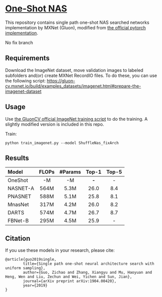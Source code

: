 # [One-Shot NAS](https://arxiv.org/abs/1904.00420)
This repository contains single path one-shot NAS searched networks implementation by MXNet (Gluon), modified from
[the official pytorch implementation](https://github.com/megvii-model/ShuffleNet-Series).

No fix branch

## Requirements
Download the ImageNet dataset, move validation images to labeled subfolders and(or) create MXNet RecordIO files. To do these, you can use the following script:
https://gluon-cv.mxnet.io/build/examples_datasets/imagenet.html#prepare-the-imagenet-dataset

## Usage
Use [the GluonCV official ImageNet training script](https://gluon-cv.mxnet.io/build/examples_classification/dive_deep_imagenet.html#sphx-glr-download-build-examples-classification-dive-deep-imagenet-py)
to do the training. A slightly modified version is included in this repo.

Train:
```shell
python train_imagenet.py --model ShuffleNas_fixArch
```

## Results


| Model                  | FLOPs | #Params   | Top-1 | Top-5 |
| :--------------------- | :---: | :------:  | :---: | :---: |
|    OneShot |  -M |  -M |  **-**   |   -   |
|    NASNET-A|  564M |  5.3M |  26.0   |   8.4   |
|    PNASNET|  588M |  5.1M |  25.8   |   8.1   |
|    MnasNet|  317M |  4.2M |  26.0   |  8.2   |
|    DARTS|  574M|  4.7M |  26.7   |   8.7  |
|    FBNet-B|  295M|  4.5M |  25.9   |   -   |

## Citation
If you use these models in your research, please cite:


    @article{guo2019single,
            title={Single path one-shot neural architecture search with uniform sampling},
            author={Guo, Zichao and Zhang, Xiangyu and Mu, Haoyuan and Heng, Wen and Liu, Zechun and Wei, Yichen and Sun, Jian},
            journal={arXiv preprint arXiv:1904.00420},
            year={2019}
    }

